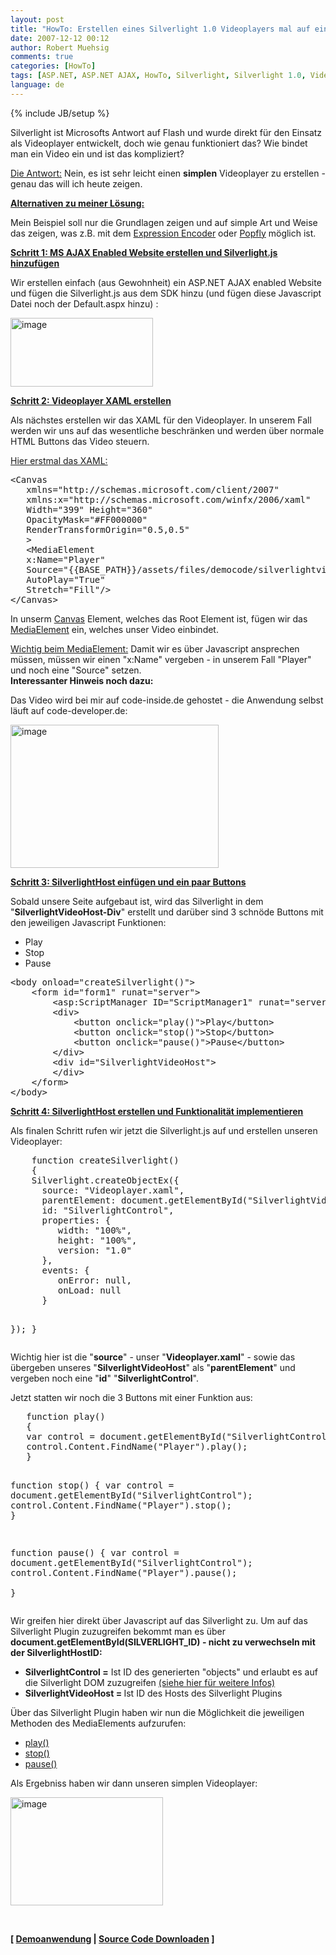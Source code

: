 ```yaml
---
layout: post
title: "HowTo: Erstellen eines Silverlight 1.0 Videoplayers mal auf einfache Weise"
date: 2007-12-12 00:12
author: Robert Muehsig
comments: true
categories: [HowTo]
tags: [ASP.NET, ASP.NET AJAX, HowTo, Silverlight, Silverlight 1.0, Videoplayer]
language: de
---
```

{% include JB/setup %}
<p>Silverlight ist Microsofts Antwort auf Flash und wurde direkt für den Einsatz als Videoplayer entwickelt, doch wie genau funktioniert das? Wie bindet man ein Video ein und ist das kompliziert?</p> <p><u>Die Antwort:</u> Nein, es ist sehr leicht einen <strong>simplen</strong> Videoplayer zu erstellen - genau das will ich heute zeigen.</p> <p><u><strong>Alternativen zu meiner Lösung:</strong></u></p> <p>Mein Beispiel soll nur die Grundlagen zeigen und auf simple Art und Weise das zeigen, was z.B. mit dem <a href="http://www.microsoft.com/expression/products/overview.aspx?key=encoder" target="_blank">Expression Encoder</a> oder <a href="http://www.popfly.ms/" target="_blank">Popfly</a> möglich ist.</p> <p><strong><u>Schritt 1: MS AJAX Enabled Website erstellen und Silverlight.js hinzufügen</u></strong></p> <p>Wir erstellen einfach (aus Gewohnheit) ein ASP.NET AJAX enabled Website und fügen die Silverlight.js aus dem SDK hinzu (und fügen diese Javascript Datei noch der Default.aspx hinzu) :</p> <p><a href="{{BASE_PATH}}/assets/wp-images-de/image186.png"><img style="border-top-width: 0px; border-left-width: 0px; border-bottom-width: 0px; border-right-width: 0px" height="110" alt="image" src="{{BASE_PATH}}/assets/wp-images-de/image-thumb165.png" width="228" border="0"></a> </p> <p><strong><u>Schritt 2: Videoplayer XAML erstellen</u></strong></p> <p>Als nächstes erstellen wir das XAML für den Videoplayer. In unserem Fall werden wir uns auf das wesentliche beschränken und werden über normale HTML Buttons das Video steuern.</p> <p><u>Hier erstmal das XAML:</u></p> <div class="CodeFormatContainer"><pre class="csharpcode">&lt;Canvas
   xmlns=<span class="str">"http://schemas.microsoft.com/client/2007"</span>
   xmlns:x=<span class="str">"http://schemas.microsoft.com/winfx/2006/xaml"</span>
   Width=<span class="str">"399"</span> Height=<span class="str">"360"</span>
   OpacityMask=<span class="str">"#FF000000"</span>
   RenderTransformOrigin=<span class="str">"0.5,0.5"</span>
   &gt;
   &lt;MediaElement
   x:Name=<span class="str">"Player"</span>
   Source=<span class="str">"{{BASE_PATH}}/assets/files/democode/silverlightvideoplayer/Lake.wmv"</span>
   AutoPlay=<span class="str">"True"</span>
   Stretch=<span class="str">"Fill"</span>/&gt;
&lt;/Canvas&gt;</pre></div>
<p>In unserm <a href="http://msdn2.microsoft.com/en-us/library/bb188312.aspx" target="_blank">Canvas</a> Element, welches das Root Element ist, fügen wir das <a href="http://msdn2.microsoft.com/en-us/library/bb188356.aspx" target="_blank">MediaElement</a> ein, welches unser Video einbindet.</p>
<p><u>Wichtig beim MediaElement:</u> Damit wir es über Javascript ansprechen müssen, müssen wir einen "x:Name" vergeben - in unserem Fall "Player" und noch eine "Source" setzen.<br><strong>Interessanter Hinweis noch dazu:</strong></p>
<p>Das Video wird bei mir auf code-inside.de gehostet - die Anwendung selbst läuft auf code-developer.de:</p>
<p><a href="{{BASE_PATH}}/assets/wp-images-de/image187.png"><img style="border-top-width: 0px; border-left-width: 0px; border-bottom-width: 0px; border-right-width: 0px" height="229" alt="image" src="{{BASE_PATH}}/assets/wp-images-de/image-thumb166.png" width="333" border="0"></a> </p>
<p><strong><u>Schritt 3: SilverlightHost einfügen und ein paar Buttons</u></strong></p>
<p>Sobald unsere Seite aufgebaut ist, wird das Silverlight in dem "<strong>SilverlightVideoHost-Div</strong>" erstellt und darüber sind 3 schnöde Buttons mit den jeweiligen Javascript Funktionen:</p>
<ul>
<li>Play 
<li>Stop 
<li>Pause</li></ul>
<div class="CodeFormatContainer"><pre class="csharpcode">&lt;body onload=<span class="str">"createSilverlight()"</span>&gt;
    &lt;form id=<span class="str">"form1"</span> runat=<span class="str">"server"</span>&gt;
        &lt;asp:ScriptManager ID=<span class="str">"ScriptManager1"</span> runat=<span class="str">"server"</span> /&gt;
        &lt;div&gt;
            &lt;button onclick=<span class="str">"play()"</span>&gt;Play&lt;/button&gt;
            &lt;button onclick=<span class="str">"stop()"</span>&gt;Stop&lt;/button&gt;
            &lt;button onclick=<span class="str">"pause()"</span>&gt;Pause&lt;/button&gt;
        &lt;/div&gt;
        &lt;div id=<span class="str">"SilverlightVideoHost"</span>&gt;
        &lt;/div&gt;
    &lt;/form&gt;
&lt;/body&gt;</pre></div>
<p><strong><u>Schritt 4: SilverlightHost erstellen und Funktionalität implementieren</u></strong></p>
<p>Als finalen Schritt rufen wir jetzt die Silverlight.js auf und erstellen unseren Videoplayer:</p>
<div class="CodeFormatContainer"><pre class="csharpcode">    function createSilverlight()
    {
    Silverlight.createObjectEx({
      source: <span class="str">"Videoplayer.xaml"</span>,
      parentElement: document.getElementById(<span class="str">"SilverlightVideoHost"</span>),
      id: <span class="str">"SilverlightControl"</span>,
      properties: {
         width: <span class="str">"100%"</span>,
         height: <span class="str">"100%"</span>,
         version: <span class="str">"1.0"</span>
      },
      events: {
         onError: <span class="kwrd">null</span>,
         onLoad: <span class="kwrd">null</span>
      }

   });
   }</pre></div>Wichtig hier ist die "<strong>source</strong>" - unser "<strong>Videoplayer.xaml</strong>" - sowie das übergeben unseres "<strong>SilverlightVideoHost</strong>" als "<strong>parentElement</strong>" und vergeben noch eine "<strong>id</strong>" "<strong>SilverlightControl</strong>". 
<p>Jetzt statten wir noch die 3 Buttons mit einer Funktion aus:</p>
<div class="CodeFormatContainer"><pre class="csharpcode">   function play()
   {
   var control = document.getElementById(<span class="str">"SilverlightControl"</span>);
   control.Content.FindName(<span class="str">"Player"</span>).play();   
   }
   
   function stop()
   {
   var control = document.getElementById(<span class="str">"SilverlightControl"</span>);
   control.Content.FindName(<span class="str">"Player"</span>).stop();
   }
   
   function pause()
   {
   var control = document.getElementById(<span class="str">"SilverlightControl"</span>);
   control.Content.FindName(<span class="str">"Player"</span>).pause();   
   }</pre></div>
<p>Wir greifen hier direkt über Javascript auf das Silverlight zu. Um auf das Silverlight Plugin zuzugreifen bekommt man es über <strong>document.getElementById(SILVERLIGHT_ID) - nicht zu verwechseln mit der SilverlightHostID:</strong></p>
<ul>
<li><strong>SilverlightControl =</strong> Ist ID des generierten "objects" und erlaubt es auf die Silverlight DOM zuzugreifen <a href="http://weblogs.asp.net/jgalloway/archive/2007/10/31/silverlight-doesn-t-require-any-javascript.aspx" target="_blank">(siehe hier für weitere Infos)</a>
<li><strong>SilverlightVideoHost = </strong>Ist ID des Hosts des Silverlight Plugins</li></ul>
<p> Über das Silverlight Plugin haben wir nun die Möglichkeit die jeweiligen Methoden des MediaElements aufzurufen:</p>
<ul>
<li><a href="http://msdn2.microsoft.com/en-us/library/bb188290.aspx" target="_blank">play()</a></li>
<li><a href="http://msdn2.microsoft.com/en-us/library/bb188291.aspx" target="_blank">stop()</a></li>
<li><a href="http://msdn2.microsoft.com/en-us/library/bb188289.aspx" target="_blank">pause()</a></li></ul>
<p>Als Ergebniss haben wir dann unseren simplen Videoplayer:</p>
<p><a href="{{BASE_PATH}}/assets/wp-images-de/image188.png"><img style="border-right: 0px; border-top: 0px; border-left: 0px; border-bottom: 0px" height="173" alt="image" src="{{BASE_PATH}}/assets/wp-images-de/image-thumb167.png" width="244" border="0"></a> </p>
<p>&nbsp;</p>
<p><strong>[ <a href="http://code-developer.de/democode/silverlightvideoplayer/" target="_blank">Demoanwendung</a> | <a href="{{BASE_PATH}}/assets/files/democode/silverlightvideoplayer/silverlightvideoplayer.zip" target="_blank">Source Code Downloaden</a> ]</strong></p>
